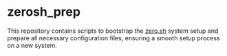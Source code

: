 # zerosh_prep
This repository contains scripts to bootstrap the [zero.sh](https://github.com/zero-sh/zero.sh.git) system setup and prepare all necessary configuration files, ensuring a smooth setup process on a new system.
